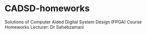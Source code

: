 # CADSD-homeworks
Solutions of Computer Aided Digital System Design (FPGA) Course Homeworks
Lecturer: Dr Sahebzamani
